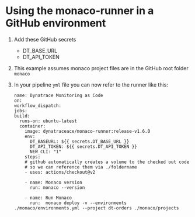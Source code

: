 # Using the monaco-runner in a GitHub environment

1. Add these GitHub secrets
    * DT_BASE_URL
    * DT_API_TOKEN

1. This example assumes monaco project files are in the GitHub root folder `monaco`

1. In your pipeline `yml` file you can now refer to the runner like this:
    ```
    name: Dynatrace Monitoring as Code
    on:
    workflow_dispatch:
    jobs:
    build:
      runs-on: ubuntu-latest
      container:
        image: dynatraceace/monaco-runner:release-v1.6.0
        env:
          DT_BASEURL: ${{ secrets.DT_BASE_URL }}
          DT_API_TOKEN: ${{ secrets.DT_API_TOKEN }}
          NEW_CLI: "1"
        steps:
        # github automatically creates a volume to the checked out code
        # so we can reference them via ./foldername
        - uses: actions/checkout@v2

        - name: Monaco version
          run: monaco --version

        - name: Run Monaco
          run:  monaco deploy -v --environments ./monaco/environments.yml --project dt-orders ./monaco/projects
    ```

